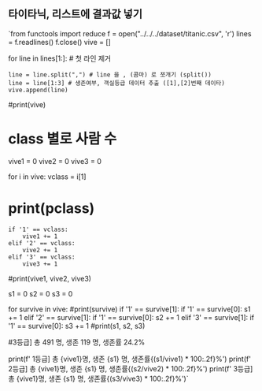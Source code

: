 ## 타이타닉, 리스트에 결과값 넣기

`from functools import reduce
f = open("../../../dataset/titanic.csv", 'r')
lines = f.readlines()
f.close()
vive = []

for line in lines[1:]: # 첫 라인 제거
   
    line = line.split(",") # line 을 , (콤마) 로 쪼개기 (split())
    line = line[1:3] # 생존여부, 객실등급 데이터 추출 ([1],[2]번째 데이타)
    vive.append(line)

#print(vive)

# class 별로 사람 수 
vive1 = 0
vive2 = 0
vive3 = 0

for i in vive:
    vclass = i[1]
   # print(pclass)   
    if '1' == vclass:
        vive1 += 1
    elif '2' == vclass:
        vive2 += 1
    elif '3' == vclass:
        vive3 += 1
#print(vive1, vive2, vive3)

s1 = 0
s2 = 0
s3 = 0


for survive in vive:
    #print(survive)
    if '1' == survive[1]:
        if '1' == survive[0]:
            s1 += 1
    elif '2' == survive[1]:
        if '1' == survive[0]:
            s2 += 1
    elif '3' == survive[1]:
        if '1' == survive[0]:
            s3 += 1
#print(s1, s2, s3)

#3등급] 총 491 명, 생존 119 명, 생존률 24.2%

print(f' 1등급] 총 {vive1}명, 생존 {s1} 명, 생존률{(s1/vive1) * 100:.2f}%')
print(f' 2등급] 총 {vive1}명, 생존 {s1} 명, 생존률{(s2/vive2) * 100:.2f}%')
print(f' 3등급] 총 {vive1}명, 생존 {s1} 명, 생존률{(s3/vive3) * 100:.2f}%')`
